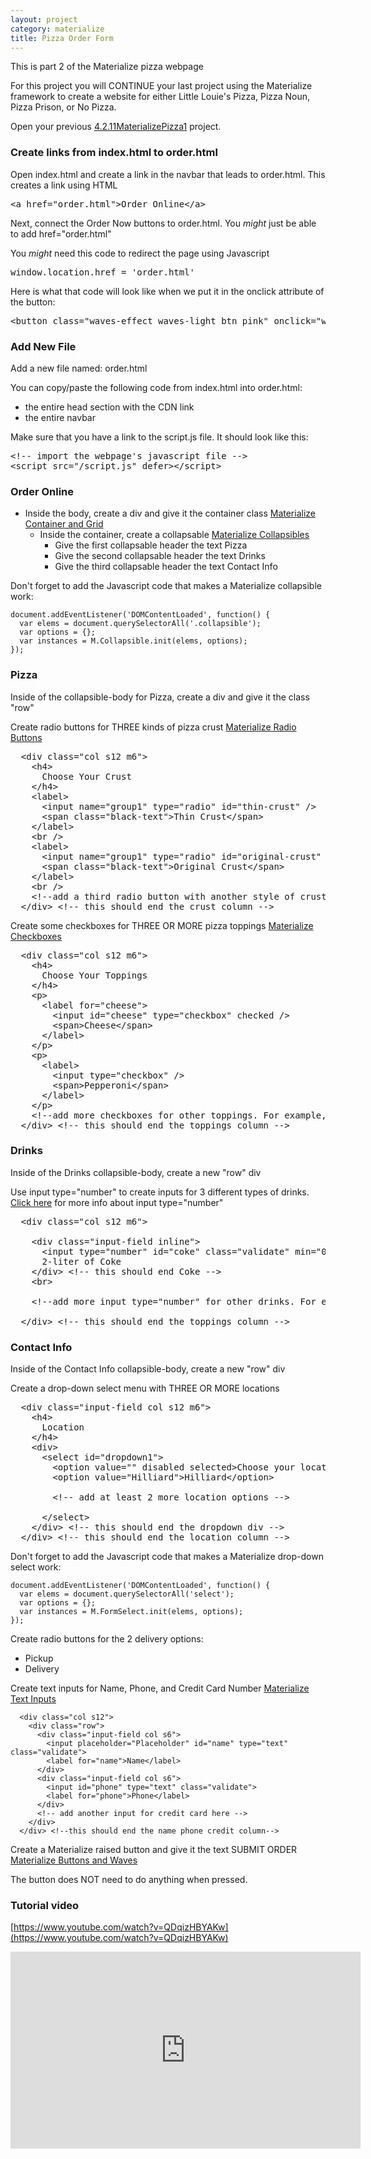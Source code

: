 ```yaml
---
layout: project
category: materialize
title: Pizza Order Form
---
```


This is part 2 of the Materialize pizza webpage


<p><span>For this project you will CONTINUE your last project using the Materialize framework to create a website for either Little Louie's Pizza, Pizza Noun, Pizza Prison, or No Pizza.</span></p>
<p><span>Open your previous <a title="4.2.11MaterializePizza1" href="%24CANVAS_OBJECT_REFERENCE%24/assignments/g6644f8f890f472ed5354a5da6138e740" data-api-endpoint="https://hilliard.instructure.com/api/v1/courses/31582/assignments/847944" data-api-returntype="Assignment">4.2.11MaterializePizza1</a> project.</span></p>
<h3><span>Create links from index.html to order.html</span></h3>
<p><span>Open index.html and create a link in the navbar that leads to order.html. This creates a link using HTML</span></p>
<pre>&lt;a href="order.html"&gt;Order Online&lt;/a&gt;</pre>
<p><span>Next, connect the Order Now buttons to order.html. You <em>might</em> just be able to add href="order.html"</span></p>
<p><span>You <em>might</em> need this code to redirect the page using Javascript</span></p>
<pre><span>window.</span><span class="jspropertycolor">location</span><span>.</span><span class="jspropertycolor">href</span><span> = '</span><span class="jsstringcolor">order.html'</span></pre>
<p><span>Here is what that code will look like when we put it in the onclick attribute of the button:</span></p>
<pre>&lt;button class="waves-effect waves-light btn pink" onclick="window.location.href='order.html'"&gt;ORDER NOW&lt;/button&gt;</pre>
<h3><span>Add New File</span></h3>
<p><span>Add a new file named: order.html</span></p>
<p><span>You can copy/paste the following code from index.html into order.html:</span></p>
<ul>
<li><span>the entire head section with the CDN link</span></li>
<li><span>the entire navbar</span></li>
</ul>
<p><span>Make sure that you have a link to the script.js file. It should look like this:</span></p>
<pre>&lt;!-- import the webpage's javascript file --&gt;<br>&lt;script src="/script.js" defer&gt;&lt;/script&gt;</pre>
<h3><span>Order Online</span></h3>
<ul>
<li>
<span>Inside the body, create a div and give it the container class <a title="Materialize Container and Grid" href="%24WIKI_REFERENCE%24/pages/materialize-container-and-grid" data-api-endpoint="https://hilliard.instructure.com/api/v1/courses/31582/pages/materialize-container-and-grid" data-api-returntype="Page">Materialize Container and Grid</a></span>
<ul>
<li>
<span>Inside the container, create a collapsable <a title="Materialize Collapsibles" href="%24WIKI_REFERENCE%24/pages/materialize-collapsibles" data-api-endpoint="https://hilliard.instructure.com/api/v1/courses/31582/pages/materialize-collapsibles" data-api-returntype="Page">Materialize Collapsibles</a></span>
<ul>
<li><span>Give the first collapsable header the text Pizza</span></li>
<li><span>Give the second collapsable header the text Drinks</span></li>
<li><span>Give the third collapsable header the text Contact Info</span></li>
</ul>
</li>
</ul>
</li>
</ul>
<p><span>Don't forget to add the Javascript code that makes a Materialize collapsible work:</span></p>
<pre class=" language-javascript"><code class=" language-javascript"><span class="token punctuation">document.addEventListener('DOMContentLoaded', function() {<br>  var elems = document.querySelectorAll('.collapsible'); <br>  var options = {};<br>  var instances = M.Collapsible.init(elems, options);<br>});</span></code></pre>
<h3><span>Pizza</span></h3>
<p><span>Inside of the collapsible-body for Pizza, create a div and give it the class "row"</span></p>
<p><span>Create radio buttons for THREE kinds of pizza crust <a title="Materialize Radio Buttons" href="%24WIKI_REFERENCE%24/pages/materialize-radio-buttons" data-api-endpoint="https://hilliard.instructure.com/api/v1/courses/31582/pages/materialize-radio-buttons" data-api-returntype="Page">Materialize Radio Buttons</a></span></p>
<pre>  &lt;div class="col s12 m6"&gt;<br>    &lt;h4&gt;<br>      Choose Your Crust<br>    &lt;/h4&gt;<br>    &lt;label&gt;<br>      &lt;input name="group1" type="radio" id="thin-crust" /&gt;<br>      &lt;span class="black-text"&gt;Thin Crust&lt;/span&gt;<br>    &lt;/label&gt;<br>    &lt;br /&gt;<br>    &lt;label&gt;<br>      &lt;input name="group1" type="radio" id="original-crust" checked /&gt;<br>      &lt;span class="black-text"&gt;Original Crust&lt;/span&gt;<br>    &lt;/label&gt;<br>    &lt;br /&gt;<br>    &lt;!--add a third radio button with another style of crust here. For example, Deep Dish--&gt;<br>  &lt;/div&gt; &lt;!-- this should end the crust column --&gt;</pre>
<p><span>Create some checkboxes for THREE OR MORE pizza toppings <a title="Materialize Checkboxes" href="%24WIKI_REFERENCE%24/pages/materialize-checkboxes" data-api-endpoint="https://hilliard.instructure.com/api/v1/courses/31582/pages/materialize-checkboxes" data-api-returntype="Page">Materialize Checkboxes</a></span></p>
<pre>  &lt;div class="col s12 m6"&gt;<br>    &lt;h4&gt;<br>      Choose Your Toppings<br>    &lt;/h4&gt;<br>    &lt;p&gt;<br>      &lt;label for="cheese"&gt;<br>        &lt;input id="cheese" type="checkbox" checked /&gt;<br>        &lt;span&gt;Cheese&lt;/span&gt;<br>      &lt;/label&gt;<br>    &lt;/p&gt;<br>    &lt;p&gt;<br>      &lt;label&gt;<br>        &lt;input type="checkbox" /&gt;<br>        &lt;span&gt;Pepperoni&lt;/span&gt;<br>      &lt;/label&gt;<br>    &lt;/p&gt;<br>    &lt;!--add more checkboxes for other toppings. For example, Mushrooms--&gt;<br>  &lt;/div&gt; &lt;!-- this should end the toppings column --&gt;</pre>
<h3><span>Drinks</span></h3>
<p><span>Inside of the Drinks collapsible-body, create a new "row" div</span></p>
<p><span>Use input type="number" to create inputs for 3 different types of drinks. <a href="https://www.w3schools.com/tags/att_input_type_number.asp">Click here</a> for more info about input type="number"</span></p>
<pre>  &lt;div class="col s12 m6"&gt;<br><br>    &lt;div class="input-field inline"&gt;<br>      &lt;input type="number" id="coke" class="validate" min="0" max="5" value="0"/&gt;<br>      2-liter of Coke<br>    &lt;/div&gt; &lt;!-- this should end Coke --&gt;<br>    &lt;br&gt;<br><br>    &lt;!--add more input type="number" for other drinks. For example, Sprite--&gt;<br><br>  &lt;/div&gt; &lt;!-- this should end the toppings column --&gt;</pre>
<h3><span>Contact Info</span></h3>
<p><span>Inside of the Contact Info collapsible-body, create a new "row" div</span></p>
<p><span>Create a drop-down select menu with THREE OR MORE locations</span></p>
<pre>  &lt;div class="input-field col s12 m6"&gt;<br>    &lt;h4&gt;<br>      Location<br>    &lt;/h4&gt;<br>    &lt;div&gt;<br>      &lt;select id="dropdown1"&gt;<br>        &lt;option value="" disabled selected&gt;Choose your location&lt;/option&gt;<br>        &lt;option value="Hilliard"&gt;Hilliard&lt;/option&gt;<br>        <br>        &lt;!-- add at least 2 more location options --&gt;<br><br>      &lt;/select&gt;<br>    &lt;/div&gt; &lt;!-- this should end the dropdown div --&gt;<br>  &lt;/div&gt; &lt;!-- this should end the location column --&gt;</pre>
<p><span>Don't forget to add the Javascript code that makes a Materialize drop-down select work:</span></p>
<pre class=" language-javascript"><code class=" language-javascript">document.addEventListener('DOMContentLoaded', function() {<br>  var elems = document.querySelectorAll('select');<br>  var options = {};<br>  var instances = M.FormSelect.init(elems, options);<br>});</code></pre>
<p><span>Create radio buttons for the 2 delivery options:</span></p>
<ul>
<li><span>Pickup</span></li>
<li><span>Delivery</span></li>
</ul>
<p><span>Create text inputs for Name, Phone, and Credit Card Number <a title="Materialize Text Inputs" href="%24WIKI_REFERENCE%24/pages/materialize-text-inputs" data-api-endpoint="https://hilliard.instructure.com/api/v1/courses/31582/pages/materialize-text-inputs" data-api-returntype="Page">Materialize Text Inputs</a></span></p>
<pre class=" language-markup"><code class=" language-markup"><span class="token tag"><span class="token punctuation">  &lt;</span>div <span class="token attr-name">class</span><span class="token attr-value"><span class="token punctuation">=</span><span class="token punctuation">"</span>col s12<span class="token punctuation">"</span></span><span class="token punctuation">&gt;</span></span>
    <span class="token tag"><span class="token punctuation">&lt;</span>div <span class="token attr-name">class</span><span class="token attr-value"><span class="token punctuation">=</span><span class="token punctuation">"</span>row<span class="token punctuation">"</span></span><span class="token punctuation">&gt;</span></span>
      <span class="token tag"><span class="token punctuation">&lt;</span>div <span class="token attr-name">class</span><span class="token attr-value"><span class="token punctuation">=</span><span class="token punctuation">"</span>input-field col s6<span class="token punctuation">"</span></span><span class="token punctuation">&gt;</span></span>
        <span class="token tag"><span class="token punctuation">&lt;</span>input <span class="token attr-name">placeholder</span><span class="token attr-value"><span class="token punctuation">=</span><span class="token punctuation">"</span>Placeholder<span class="token punctuation">"</span></span> <span class="token attr-name">id</span><span class="token attr-value"><span class="token punctuation">=</span><span class="token punctuation">"</span>name<span class="token punctuation">"</span></span> <span class="token attr-name">type</span><span class="token attr-value"><span class="token punctuation">=</span><span class="token punctuation">"</span>text<span class="token punctuation">"</span></span> <span class="token attr-name">class</span><span class="token attr-value"><span class="token punctuation">=</span><span class="token punctuation">"</span>validate<span class="token punctuation">"</span></span><span class="token punctuation">&gt;</span></span>
        <span class="token tag"><span class="token punctuation">&lt;</span>label <span class="token attr-name">for</span><span class="token attr-value"><span class="token punctuation">=</span><span class="token punctuation">"</span>name<span class="token punctuation">"</span></span><span class="token punctuation">&gt;</span></span>Name<span class="token tag"><span class="token punctuation">&lt;/</span>label<span class="token punctuation">&gt;</span></span>
      <span class="token tag"><span class="token punctuation">&lt;/</span>div<span class="token punctuation">&gt;</span></span>
      <span class="token tag"><span class="token punctuation">&lt;</span>div <span class="token attr-name">class</span><span class="token attr-value"><span class="token punctuation">=</span><span class="token punctuation">"</span>input-field col s6<span class="token punctuation">"</span></span><span class="token punctuation">&gt;</span></span>
        <span class="token tag"><span class="token punctuation">&lt;</span>input <span class="token attr-name">id</span><span class="token attr-value"><span class="token punctuation">=</span><span class="token punctuation">"</span>phone<span class="token punctuation">"</span></span> <span class="token attr-name">type</span><span class="token attr-value"><span class="token punctuation">=</span><span class="token punctuation">"</span>text<span class="token punctuation">"</span></span> <span class="token attr-name">class</span><span class="token attr-value"><span class="token punctuation">=</span><span class="token punctuation">"validate</span><span class="token punctuation">"</span></span><span class="token punctuation">&gt;</span></span>
        <span class="token tag"><span class="token punctuation">&lt;</span>label <span class="token attr-name">for</span><span class="token attr-value"><span class="token punctuation">=</span><span class="token punctuation">"</span>phone<span class="token punctuation">"</span></span><span class="token punctuation">&gt;</span></span>Phone<span class="token tag"><span class="token punctuation">&lt;/</span>label<span class="token punctuation">&gt;</span></span>
      <span class="token tag"><span class="token punctuation">&lt;/</span>div<span class="token punctuation">&gt;<br></span></span>      &lt;!-- add another input for credit card here --&gt;
    <span class="token tag"><span class="token punctuation">&lt;/</span>div<span class="token punctuation">&gt;</span></span>
  <span class="token tag"><span class="token punctuation">&lt;/</span>div<span class="token punctuation">&gt; &lt;!--this should end the name phone credit column--&gt;</span></span></code></pre>
<p><span>Create a Materialize raised button and give it the text SUBMIT ORDER <a title="Materialize Buttons and Waves" href="%24WIKI_REFERENCE%24/pages/materialize-buttons-and-waves" data-api-endpoint="https://hilliard.instructure.com/api/v1/courses/31582/pages/materialize-buttons-and-waves" data-api-returntype="Page">Materialize Buttons and Waves</a></span></p>
<p><span>The button does NOT need to do anything when pressed.</span></p>

### Tutorial video

[https://www.youtube.com/watch?v=QDqizHBYAKw](https://www.youtube.com/watch?v=QDqizHBYAKw)
<iframe width="560" height="315" src="https://www.youtube.com/embed/QDqizHBYAKw" frameborder="0" allow="accelerometer; autoplay; encrypted-media; gyroscope; picture-in-picture" allowfullscreen></iframe>
